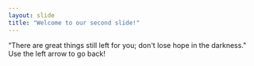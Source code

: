 ```yaml
---
layout: slide
title: "Welcome to our second slide!"
---
```

“There are great things still left for you; don't lose hope in the darkness."
Use the left arrow to go back!
